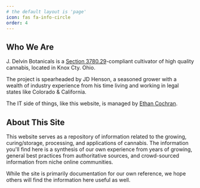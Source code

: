 ```yaml
---
# the default layout is 'page'
icon: fas fa-info-circle
order: 4
---
```


## Who We Are

J. Delvin Botanicals is a [Section 3780.29](https://codes.ohio.gov/ohio-revised-code/section-3780.29)-compliant cultivator of high quality cannabis, located in Knox Cty. Ohio. 

The project is spearheaded by JD Henson, a seasoned grower with a wealth of industry experience from his time living and working in legal states like Colorado & California. 

The IT side of things, like this website, is managed by [Ethan Cochran](https://ethancochran.com). 

## About This Site

This website serves as a repository of information related to the growing, curing/storage, processing, and applications of cannabis. The information you'll find here is a synthesis of our own experience from years of growing, general best practices from authoritative sources, and crowd-sourced information from niche online communities. 

While the site is primarily documentation for our own reference, we hope others will find the information here useful as well.